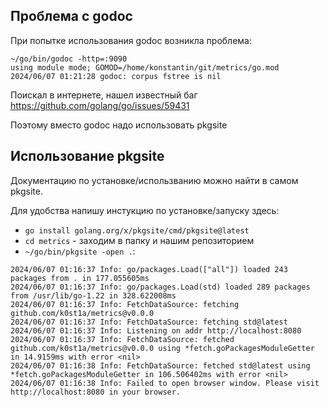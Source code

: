 ## Проблема с godoc

При попытке использования godoc возникла проблема:
```
~/go/bin/godoc -http=:9090
using module mode; GOMOD=/home/konstantin/git/metrics/go.mod
2024/06/07 01:21:28 godoc: corpus fstree is nil
```

Поискал в интернете, нашел известный баг https://github.com/golang/go/issues/59431

Поэтому вместо godoc надо использовать pkgsite

## Использование pkgsite

Документацию по установке/использванию можно найти в самом pkgsite.

Для удобства напишу инстукцию по установке/запуску здесь:
* `go install golang.org/x/pkgsite/cmd/pkgsite@latest`
* `cd metrics` - заходим в папку и нашим репозиторием
* `~/go/bin/pkgsite -open .`:
```
2024/06/07 01:16:37 Info: go/packages.Load(["all"]) loaded 243 packages from . in 177.055605ms
2024/06/07 01:16:37 Info: go/packages.Load(std) loaded 289 packages from /usr/lib/go-1.22 in 328.622008ms
2024/06/07 01:16:37 Info: FetchDataSource: fetching github.com/k0st1a/metrics@v0.0.0
2024/06/07 01:16:37 Info: FetchDataSource: fetching std@latest
2024/06/07 01:16:37 Info: Listening on addr http://localhost:8080
2024/06/07 01:16:37 Info: FetchDataSource: fetched github.com/k0st1a/metrics@v0.0.0 using *fetch.goPackagesModuleGetter in 14.9159ms with error <nil>
2024/06/07 01:16:38 Info: FetchDataSource: fetched std@latest using *fetch.goPackagesModuleGetter in 106.506402ms with error <nil>
2024/06/07 01:16:38 Info: Failed to open browser window. Please visit http://localhost:8080 in your browser.
```

